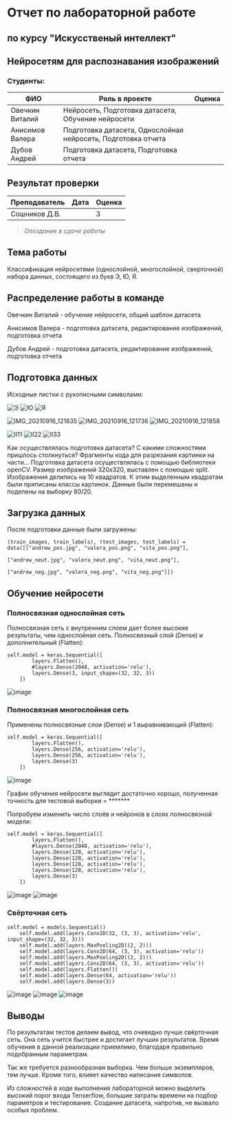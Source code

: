 # Отчет по лабораторной работе 
## по курсу "Искусственый интеллект"

## Нейросетям для распознавания изображений


### Студенты: 

| ФИО             | Роль в проекте                                                | Оценка       |
|-----------------|---------------------------------------------------------------|--------------|
| Овечкин Виталий | Нейросеть, Подготовка датасета, Обучение нейросети            |              |
| Анисимов Валера | Подготовка датасета, Однослойная нейросеть, Подготовка отчета |              |
| Дубов Андрей    | Подготовка датасета,  Подготовка отчета                       |              |

## Результат проверки

| Преподаватель     | Дата         |  Оценка       |
|-------------------|--------------|---------------|
| Сошников Д.В.     |              |    3           |

> *Опоздание в сдаче работы*

## Тема работы

Классификация нейросетями (однослойной, многослойной, сверточной) набора данных, состоящего из букв Э, Ю, Я.

## Распределение работы в команде

Овечкин Виталий - обучение нейросети, общий шаблон датасета

Анисимов Валера - подготовка датасета, редактирование изображений, подготовка отчета

Дубов Андрей - подготовка датасета, редактирование изображений, подготовка отчета

## Подготовка данных

Исходные листки с рукописными символами:

![Э](https://user-images.githubusercontent.com/47860210/133614934-e20b65f2-19a2-404c-8316-bf3c18ba45d4.jpg) ![Ю](https://user-images.githubusercontent.com/47860210/133615167-eac927d4-a867-40ec-8ba1-29107517faa6.jpg) ![Я](https://user-images.githubusercontent.com/47860210/133615204-c35237c5-e03d-4b24-9dec-08c554126b9c.jpg)

![IMG_20210916_121635](https://user-images.githubusercontent.com/47860210/133615666-4b4a0383-d503-4c00-948f-66398f06181d.jpg) ![IMG_20210916_121736](https://user-images.githubusercontent.com/47860210/133615679-76b11117-0c59-4a5f-a630-adb6316e4974.jpg) ![IMG_20210916_121858](https://user-images.githubusercontent.com/47860210/133615683-833ef2fa-01e8-468e-b528-81ded147d0d2.jpg)

![II11](https://user-images.githubusercontent.com/47860210/133615452-d6c25d6a-8d55-4950-a737-644d4ed1dbcd.jpg) ![II22](https://user-images.githubusercontent.com/47860210/133615465-5126c79d-0a3f-4230-aa47-efec34945206.jpg) ![II33](https://user-images.githubusercontent.com/47860210/133615471-6f0527c1-dc4c-48ab-8f17-dc2be388bb54.jpg)



Как осуществлялась подготовка датасета? С какими сложностями пришлось столкнуться? Фрагменты кода для разрезания картинки на части...
Подготовка датасета осуществлялась с помощью библиотеки openCV. Размер изображений 320х320, выставлен с помощью split. Изображения делились на 10 квадратов. К этим выделенным квадратам были приписаны классы картинок. Данные были перемешаны и поделены на выборку 80/20.



## Загрузка данных
После подготовки данные были загружены:

    (train_images, train_labels), (test_images, test_labels) = data([["andrew_pos.jpg", "valera_pos.png", "vita_pos.png"],
                                                                 ["andrew_neut.jpg", "valera_neut.png", "vita_neut.png"],
                                                                 ["andrew_neg.jpg", "valera_neg.png", "vita_neg.png"]])
## Обучение нейросети

### Полносвязная однослойная сеть
Полносвязная сеть с внутренним слоем дает более высокие результаты, чем однослойная сеть. Полносвязный слой (Dense) и дополнительный (Flatten):

    self.model = keras.Sequential([
            layers.Flatten(),
            #layers.Dense(2048, activation='relu'),
            layers.Dense(3, input_shape=(32, 32, 3))
        ])
        
![image](https://user-images.githubusercontent.com/45311390/133831926-ff39d328-d15c-47c4-8e16-92ebd4113f4c.png)
        
### Полносвязная многослойная сеть
Применены полносвязные слои (Dense) и 1 выравнивающий (Flatten):

    self.model = keras.Sequential([
            layers.Flatten(),
            layers.Dense(256, activation='relu'),
            layers.Dense(256, activation='relu'),
            layers.Dense(3)
        ])
        
![image](https://user-images.githubusercontent.com/45311390/133831958-56d308cb-3922-4695-8222-c46839601441.png)
        
График обучения нейросети выглядит достаточно хорошо, полученная точность для тестовой выборки = *******

Попробуем изменить число слоёв и нейронов в слоях полносвязной модели:

    self.model = keras.Sequential([
            layers.Flatten(),
            #layers.Dense(2048, activation='relu'),
            layers.Dense(128, activation='relu'),
            layers.Dense(128, activation='relu'),
            layers.Dense(128, activation='relu'),
            layers.Dense(128, activation='relu'),
            layers.Dense(3)
        ])
        
![image](https://user-images.githubusercontent.com/45311390/133832020-4b5f1eff-986d-4bd1-91ee-29eab2cf2f6e.png) ![image](https://user-images.githubusercontent.com/45311390/133832039-3b91ac34-80f9-40db-bcd3-84bd20ed8b22.png)


### Свёрточная сеть

    self.model = models.Sequential()
        self.model.add(layers.Conv2D(32, (3, 3), activation='relu', input_shape=(32, 32, 3)))
        self.model.add(layers.MaxPooling2D((2, 2)))
        self.model.add(layers.Conv2D(64, (3, 3), activation='relu'))
        self.model.add(layers.MaxPooling2D((2, 2)))
        self.model.add(layers.Conv2D(64, (3, 3), activation='relu'))
        self.model.add(layers.Flatten())
        self.model.add(layers.Dense(64, activation='relu'))
        self.model.add(layers.Dense(3))
![image](https://user-images.githubusercontent.com/45311390/133832085-ef760ef5-6f03-44c6-93db-b4edf91f11a1.png) ![image](https://user-images.githubusercontent.com/45311390/133832098-2048727c-96bf-4f98-b27e-016fb1a33406.png)
![image](https://user-images.githubusercontent.com/45311390/133832118-08ea9f53-7d6f-479d-a12a-0ba6bfb1edc4.png)


## Выводы
По результатам тестов делаем вывод, что очевидно лучше свёрточная сеть. Она сеть учится быстрее и достигает лучших результатов. Время обучения в данной реализации приемлимо, благодаря правильно подобранным параметрам.

Так же требуется разнообразная выборка. Чем больше экземпляров, тем лучше. Кроме того, влияет качество написания символов.

Из сложностей в ходе выполнения лабораторной можно выделить высокий порог входа Tenserflow, большие затраты времени на подбор параметров и тестирование. Создание датасета, напротив, не вызвало особых проблем. 

